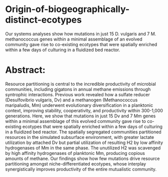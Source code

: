 # Origin-of-biogeographically-distinct-ecotypes
Our systems analyses show how mutations in just 15 D. vulgaris and 7 M. methanococcus genes within a minimal assemblage of an evolved community gave rise to co-existing ecotypes that were spatially enriched within a few days of culturing in a fluidized bed reactor. 


# Abstract:
Resource partitioning is central to the incredible productivity of microbial communities, including gigatons in annual methane emissions through syntrophic interactions. Previous work revealed how a sulfate reducer (Desulfovibrio vulgaris, Dv) and a methanogen (Methanococcus maripaludis, Mm) underwent evolutionary diversification in a planktonic context, improving stability, cooperativity, and productivity within 300-1,000 generations. Here, we show that mutations in just 15 Dv and 7 Mm genes within a minimal assemblage of this evolved community gave rise to co-existing ecotypes that were spatially enriched within a few days of culturing in a fluidized bed reactor. The spatially segregated communities partitioned resources in the simulated subsurface environment, with greater lactate utilization by attached Dv but partial utilization of resulting H2 by low affinity hydrogenases of Mm in the same phase. The unutilized H2 was scavenged by high affinity hydrogenases of planktonic Mm, producing copious amounts of methane. Our findings show how few mutations drive resource partitioning amongst niche-differentiated ecotypes, whose interplay synergistically improves productivity of the entire mutualistic community.

